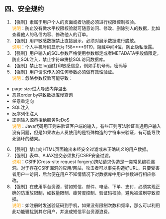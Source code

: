 ## 四、安全规约 
1. 【强制】隶属于用户个人的页面或者功能必须进行权限控制校验。 
<br><span style="color:orange">说明</span>：防止没有做水平权限校验就可随意访问、修改、删除别人的数据，比如查看他人的私信内容、修改他人的订单。 
2. 【强制】用户敏感数据禁止直接展示，必须对展示数据进行脱敏。 
<br><span style="color:orange">说明</span>：个人手机号码显示为:158****9119，隐藏中间4位，防止隐私泄露。 
3. 【强制】用户输入的SQL参数严格使用参数绑定或者METADATA字段值限定，防止SQL注入，禁止字符串拼接SQL访问数据库。 
4. 【强制】禁止在log里打印敏感信息，例如手机号码，密码等
5. 【强制】用户请求传入的任何参数必须做有效性验证。 
<br><span style="color:orange">说明</span>：忽略参数校验可能导致： 
 - page size过大导致内存溢出 
 - 恶意order by导致数据库慢查询 
 - 任意重定向 
 - SQL注入 
 - 反序列化注入 
 - 正则输入源串拒绝服务ReDoS 
 <br><span style="color:orange">说明</span>：Java代码用正则来验证客户端的输入，有些正则写法验证普通用户输入没有问题，但是如果攻击人员使用的是特殊构造的字符串来验证，有可能导致死循环的结果。 
6. 【强制】禁止向HTML页面输出未经安全过滤或未正确转义的用户数据。 
7. 【强制】表单、AJAX提交必须执行CSRF安全过滤。 
<br><span style="color:orange">说明</span>：CSRF(Cross-site request forgery)跨站请求伪造是一类常见编程漏洞。对于存在CSRF漏洞的应用/网站，攻击者可以事先构造好URL，只要受害者用户一访问，后台便在用户不知情情况下对数据库中用户参数进行相应修改。 
8. 【强制】在使用平台资源，譬如短信、邮件、电话、下单、支付，必须实现正确的防重放限制，如数量限制、疲劳度控制、验证码校验，避免被滥刷导致资损。 
<br><span style="color:orange">说明</span>：如注册时发送验证码到手机，如果没有限制次数和频率，那么可以利用此功能骚扰到其它用户，并造成短信平台资源浪费。 